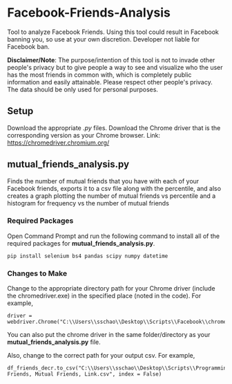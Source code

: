 # Facebook-Friends-Analysis
Tool to analyze Facebook Friends. Using this tool could result in Facebook banning you, so use at your own discretion. Developer not liable for Facebook ban.

**Disclaimer/Note**: The purpose/intention of this tool is not to invade other people's privacy but to give people a way to see and visualize who the user has the most friends in common with, which is completely public information and easily attainable. Please respect other people's privacy. The data should be only used for personal purposes. 

## Setup

Download the appropriate *.py* files. Download the Chrome driver that is the corresponding version as your Chrome browser. Link: https://chromedriver.chromium.org/

## mutual_friends_analysis.py
Finds the number of mutual friends that you have with each of your Facebook friends, exports it to a csv file along with the percentile, and also creates a graph plotting the number of mutual friends vs percentile and a histogram for frequency vs the number of mutual friends

### Required Packages
Open Command Prompt and run the following command to install all of the required packages for **mutual_friends_analysis.py**.
```
pip install selenium bs4 pandas scipy numpy datetime
```
### Changes to Make
Change to the appropriate directory path for your Chrome driver (include the chromedriver.exe) in the specified place (noted in the code). For example, 
```
driver = webdriver.Chrome("C:\\Users\\sschao\\Desktop\\Scripts\\Facebook\\chromedriver.exe") 
```
You can also put the chrome driver in the same folder/directory as your **mutual_friends_analysis.py** file. 

Also, change to the correct path for your output csv. For example, 
```
df_friends_decr.to_csv("C:\\Users\\sschao\\Desktop\\Scripts\\Programming\\Facebook\\Facebook Friends, Mutual Friends, Link.csv", index = False)
```
